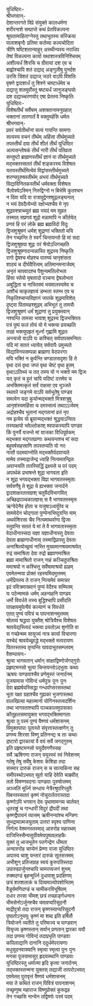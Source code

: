 युधिष्ठिरः-  
श्रीभगवान्-  
देशान्तरगते विप्रे संयुक्ते कालधर्मणा  
शरीरनाशे सम्प्राप्ते कथं प्रेतविकल्पना  
श्रूयतामाहिताग्नेस्तु तथाभूतस्य संस्क्रिया  
पालाशबृन्दैः प्रतिमा कर्तव्या कल्पचोदिता  
त्रीणि षष्टिशतान्याहुर् अस्थीन्यस्य नराधिप  
तेषां विकल्पना कार्या यथाशास्त्रविनिश्चियम्  
अशीत्यर्धं शिरसि च ग्रीवायां दश एव च  
बाह्वोश्चापि शतं दद्याद् अङ्गुलीषु पुनर्दश  
उरसि त्रिंशतं दद्याज् जठरे वाऽपि विंशतिः  
वृषणे द्वादशार्धं तु शिश्ने चाष्टार्धमेव च  
दद्यात्तु शतमूर्वोस्तु षष्ट्यर्धं जानुजङ्घयोः  
दश दद्याच्चरणयोर् एषा प्रेतस्य निष्कृतिः  
युधिष्ठिरः-  
विशेषतीर्थं सर्वेषाम् अशक्तानामनुग्रहात्  
भक्तानां तारणार्तं वै वक्तुमर्हसि धर्मतः  
श्रीभगवान्-  
प्रवरं सर्वतीर्थानां सत्यं गायन्ति सामगाः  
सत्यस्य वचनं तीर्थम् अहिंसा तीर्थमुच्यते  
तपस्तीर्थं दया तीर्थं शीलं तीर्थं युधिष्ठिर  
अल्पसन्तोषकं तीर्थं नारी तीर्थं पतिव्रता  
सन्तुष्टो ब्राह्मणस्तीर्थं ज्ञानं वा तीर्थमुच्यते  
मद्भक्तस्सततं तीर्थं शङ्करस्य विशेषतः  
यतयस्तीर्थमित्येवं विद्वांसस्तीर्थमुच्यते  
शरण्यपुरुषस्तीर्थम् अभयं तीर्थमुच्यते  
विद्याविनितकस्तीर्थं धर्मवक्ता विशेषतः  
त्रैलोक्येऽस्मिन् निरुद्विग्नो न बिभेमि कुतश्चन  
न दिवा यदि वा रात्रावुद्वेगश्शूद्रलङ्घनात्  
न भयं देवदैत्येभ्यो रक्षोभ्यश्चैव मे नृप  
शूद्रवक्त्राच्च्युतं ब्रह्म भयदं मम सुव्रत  
तस्मात् सप्रणवं शूद्रो मन्नामापि न कीर्तयेत्  
प्रणवं हि परं लोके ब्रह्म ब्रह्मविदो विदुः  
द्विजशुश्रूषणं धर्मश् शूद्राणां भक्तितो मयि  
तेन गच्छन्ति ते स्वर्गं चिन्तयन्तो हि मां सदा  
द्विजशुश्रूषया शूद्रः परं श्रेयोऽधिगच्छति  
द्विजशुश्रूषणादन्यन्नास्ति शूद्रस्य निष्कृतिः  
रागो द्वेषश्च मोहश्च पारुष्यं चानृशंसता  
शाठ्यं च दीर्घवैरित्वम् अतिमानमनार्जवम्  
अनृतं चापवादश्च पैशुन्यमतिलोभता  
हिंसा स्तेयो मृषावादो वञ्चना द्वेषलोभता  
अबुद्धिता च नास्तिक्यं भयमालस्यमेव च  
अशौचं चाकृतज्ञत्वं डम्भता स्तम्भ एव च  
निकृतिश्चाप्यविज्ञानं जातके शूद्रमाविशेत्  
दृष्ट्वा पितामहश्शूद्रम् अभिभूतं तु तामसैः  
द्विजशुश्रूषणं धर्मं शूद्राणां तु प्रयुक्तवान्  
नश्यन्ति तामसा भावाश् शूद्रस्य द्विजभक्तितः  
पत्रं पुष्पं फलं तोयं यो मे भक्त्या प्रयच्छति  
तदहं भक्त्युपहृतं मूर्ध्ना गृह्णामि शूद्रतः  
अन्त्यजो वाऽपि यः कश्चित् सर्वपापसमन्वितः  
यदि मां सततं ध्यायेत् सर्वपापैः प्रमुच्यते  
विद्याविनयसम्पन्ना ब्राह्मणा वेदपारगाः  
मयि भक्तिं न कुर्वन्ति चण्डालसदृशा हि ते  
वृथा दत्तं वृथा जप्तं वृथा चेष्टं वृथा हुतम्  
वृथाऽऽतिथ्यं च तत् तस्य यो न भक्तो मम द्विजः  
यत् कृतं च हुतं चापि यदिष्टं दत्तमेव च  
अभक्तिमत्कृतं सर्वं राक्षसा एव भुञ्जते  
स्थावरे जङ्गमे वाऽपि सर्वभूतेषु पाण्डव  
समत्वेन यदा कुर्यान्मद्भक्तो मित्रशत्रुषु  
आनृशंस्यमहिंसा च दमस्सत्यं तथाऽऽर्जवम्  
अद्रोहश्चैव भूतानां मद्गतानां व्रतं नृप  
नम इत्येव यो ब्रूयान्मद्भक्तं श्रुद्धयाऽन्वितः  
तस्याक्षयो भवेल्लोकाश् श्वपाकस्यापि पाण्डव  
किं पुनर्ये यजन्ते मां याजका विधिपूर्वकम्  
मद्भक्ता मद्गतप्राणाः कथयन्तश्च मां सदा  
बहुवर्षसहस्राणि तपस्तप्यति यो नरः  
नासौ पदमवाप्नोति मद्भक्तैर्यदवाप्यते  
मामेव तस्माद्राजेन्द्र ध्याहि नित्यमतन्द्रितः  
अवाप्स्यति ततस्सिद्धिं द्रक्ष्यसे च परं पदम्  
अपार्थकं प्रभाषन्ते शूद्रा भागवता इति  
न शूद्रा भगवद्भक्ता विप्रा भागवतस्स्मृताः  
सर्ववर्णेषु ते शूद्रा ये ह्यभक्ता जनार्दने  
द्वादशाक्षरतत्वज्ञश् चतुर्वेदविभागवित्  
अच्छिद्रपञ्चकालज्ञस् स वै भागवतस्स्मृतः  
ऋग्वेदेनैव होता च यजुषाऽध्वर्युरेव च  
सामवेदेन चोद्गाता पुण्येनाभिष्टुवन्ति माम्  
अथर्वशिरसा चैव नित्यमाथर्वाणा द्विजाः  
स्तुवन्ति सततं ये मां ते वै भागवतास्स्मृताः  
वेदाधीनास्सदा यज्ञा यज्ञाधीनास्तु देवताः  
देवता ब्राह्मणाधीनास् तस्माद्विप्रास्तु देवताः  
अनाश्रित्योच्छ्रयं नास्ति मुख्यमानश्रयमाश्रयेत्  
रुद्रं समाश्रिता देवा रुद्रो ब्रह्माणमाश्रितः  
ब्रह्मा मामाश्रितो राजन् नाहं कञ्चिदुपाश्रितः  
ममाश्रयो न कश्चित्तु सर्वेषामाश्रयो ह्यहम्  
एवमेतन्मया प्रोक्तं रहस्यमिदमुत्तमम्  
धर्मप्रियस्य ते राजन् नित्यमेवं समाचर  
इदं पवित्रमाख्यानं पुण्यं वेदैश्च सम्मितम्  
यः पठेन्मामकं धर्मम् अहन्यहनि पाण्डव  
धर्मो विवर्धते तस्य बुद्धिश्चापि प्रसीदति  
पापक्षयमुपेत्यैवं कल्याणं च विवर्धते  
एतत् पुण्यं पवित्रं च पापनाशनमुत्तमम्  
श्रोतव्यं श्रद्धया युक्तैश् श्रोत्रियैश्च विशेषतः  
श्रावयेद्यस्त्विदं भक्त्या प्रयतोऽथ शृणोति वा  
स गच्छेन्मम सायुज्यं नात्र कार्या विचारणा  
यश्चेदं श्रावयेच्छ्राद्धे मद्भक्तो मत्परायणः  
पितरस्तस्य तृप्यन्ति यावदाभूतसम्प्लवम्  
वैशम्पायनः-  
श्रुत्वा भागवतान् धर्मान् साक्षाद्विष्णोर्जगद्गुरोः  
प्रहृष्टमनसो भूत्वा चिन्तयन्तोऽद्भुताः कथाः  
ऋषयः पाण्डवाश्चैव प्रणेमुस्तं जनार्दनम्  
पूजयामास गोविन्दं धर्मपुत्रः पुनः पुनः  
देवा ब्रह्मर्षयस्सिद्धा गन्धर्वाप्सरसस्तथा  
भूता यक्षा ग्रहाश्चैव गुह्यका भुजगास्तथा  
वालखिल्या महात्मानो योगिनस्तत्वदर्शिनः  
तथा भागवताश्चापि पञ्चकालमुपासकाः  
कौतूहलसमायुक्ता भगवद्भक्तिमागताः  
श्रुत्वा तु परमं पुण्यं वैष्णवं धर्मशासनम्  
विमुक्तपापाः पूतास्ते संवृत्तास्तत्क्षणेन् तु  
प्रणम्य शिरसा विष्णु प्रतिनन्द्य च ताः कथाः  
द्रष्टारो द्वारकायां वै वयं सर्वे जगद्गुरुम्  
इति प्रहृष्टमनसो ययुर्देवगणैस्सह  
सर्वे ऋषिगणा राजन् ययुस्स्वं स्वं निवेशनम्  
गतेषु तेषु सर्वेषु केशवः केशिहा तदा  
सस्मार दारुकं राजन् स च सात्यकिना सह  
समीपस्थोऽभवत् सूतो याहि देवेति चाब्रवीत्  
ततो विषण्णवदनाः पाण्डवाः पुरुषोत्तमम्  
अञ्जलिं मूर्ध्नि सन्धाय नेत्रैरश्रुपरिप्लुतैः  
पिबन्तस्सततं कृष्णं नोचुरार्ततरास्तदा  
कृष्णोऽपि भगवान् देवः पृथामामन्त्र्य चार्तवत्  
धृतराष्ट्रं च गान्धारीं विदुरं द्रौपदीं तथा  
कृष्णद्वैपायनं व्यासम् ऋषीनन्यांश्च मन्त्रिणः  
सुभद्रामात्मजयुताम् उत्तरां स्पृश्य पाणिना  
निर्गत्य वेश्मनस्तस्माद् आरुरोह महारथम्  
वाजिभिस्सैन्यसुग्रीवमेघपुष्पवलाहकैः  
युक्तं तु ध्वजभूतेन पतगेन्द्रेण धीमता  
अन्वारुरोह चाप्येनं प्रेम्णा राजा युधिष्ठिरः  
अपास्य चाशु यन्तारं दारुकं सूतसत्तमम्  
अभीशून् प्रतिजग्राह स्वयं कुरुपतिस्तदा  
उपारुह्यार्जुनश्चापि चामरव्यजनं शुभम्  
रुक्मदण्डं बृहन्मूर्ध्नि दुधावाशु प्रदक्षिणम्  
छत्रं शतशलाकं च दिव्यमाल्योपशोभितम्  
वैडूर्यमणिदण्डं च चामीकरविभूषितम्  
दधार तरसा भीमश् छत्रं तच्छार्ङ्गधन्वनः  
भीमसेनोऽर्जुनश्चैव यमावप्यरिसूदनौ  
माद्रीपुत्रो तदा राजन् कृष्णस्याप्यरिसूदनौ  
पृष्ठतोऽनुययुः कृष्णं मा शब्द इति हर्षितौ  
त्रियोजने व्यतीते तु परिष्वज्य च पाण्डवान्  
विसृज्य कृष्णस्तान् सर्वान् प्रणतान् द्वारका ययौ  
तदा प्रणम्य गोविन्दं तदाप्रभृति पाण्डवाः  
कपिलाद्यानि दानानि ददुर्धर्मपरायणाः  
मधुसूदनवाक्यानि स्मृत्वा स्मृत्वा पुनः पुनः  
मनसा पूजयामासुर् हृदयस्थानि पाण्डवाः  
युधिष्ठिरस्तु धर्मात्मा हृदि कृत्वा जनार्दनम्  
तद्भक्तस्तन्मना युक्तस् तद्याजी तत्परोऽभवत्  
एवमेतत् पुरावृत्तं वैष्णवं धर्मशासनम्  
मया ते कथितं राजन् पिवित्रं पापनाशनम्  
तच्छृणुष्व महाराज विष्णुप्रोक्तं कुरूद्वह  
तेन गच्छसि नान्येन तद्विष्णोः परमं पदम्  
